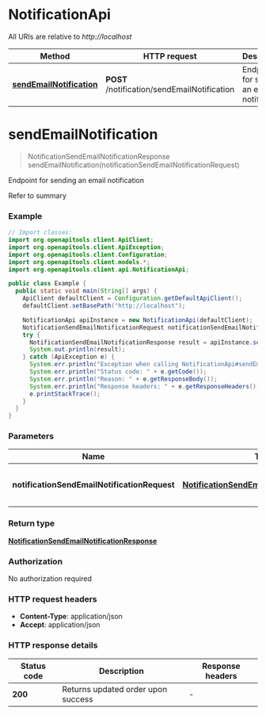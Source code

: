 # NotificationApi

All URIs are relative to *http://localhost*

Method | HTTP request | Description
------------- | ------------- | -------------
[**sendEmailNotification**](NotificationApi.md#sendEmailNotification) | **POST** /notification/sendEmailNotification | Endpoint for sending an email notification


<a name="sendEmailNotification"></a>
# **sendEmailNotification**
> NotificationSendEmailNotificationResponse sendEmailNotification(notificationSendEmailNotificationRequest)

Endpoint for sending an email notification

Refer to summary

### Example
```java
// Import classes:
import org.openapitools.client.ApiClient;
import org.openapitools.client.ApiException;
import org.openapitools.client.Configuration;
import org.openapitools.client.models.*;
import org.openapitools.client.api.NotificationApi;

public class Example {
  public static void main(String[] args) {
    ApiClient defaultClient = Configuration.getDefaultApiClient();
    defaultClient.setBasePath("http://localhost");

    NotificationApi apiInstance = new NotificationApi(defaultClient);
    NotificationSendEmailNotificationRequest notificationSendEmailNotificationRequest = new NotificationSendEmailNotificationRequest(); // NotificationSendEmailNotificationRequest | The input body required by this request
    try {
      NotificationSendEmailNotificationResponse result = apiInstance.sendEmailNotification(notificationSendEmailNotificationRequest);
      System.out.println(result);
    } catch (ApiException e) {
      System.err.println("Exception when calling NotificationApi#sendEmailNotification");
      System.err.println("Status code: " + e.getCode());
      System.err.println("Reason: " + e.getResponseBody());
      System.err.println("Response headers: " + e.getResponseHeaders());
      e.printStackTrace();
    }
  }
}
```

### Parameters

Name | Type | Description  | Notes
------------- | ------------- | ------------- | -------------
 **notificationSendEmailNotificationRequest** | [**NotificationSendEmailNotificationRequest**](NotificationSendEmailNotificationRequest.md)| The input body required by this request |

### Return type

[**NotificationSendEmailNotificationResponse**](NotificationSendEmailNotificationResponse.md)

### Authorization

No authorization required

### HTTP request headers

 - **Content-Type**: application/json
 - **Accept**: application/json

### HTTP response details
| Status code | Description | Response headers |
|-------------|-------------|------------------|
**200** | Returns updated order upon success |  -  |

